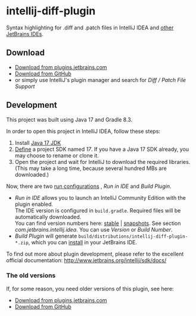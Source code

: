 <!--
This file has been changed by Nico Mexis under the terms of the Apache-2.0 license.
Original code is by Thomas Rosenau.
-->

# intellij-diff-plugin

Syntax highlighting for .diff and .patch files in IntelliJ IDEA
and [other JetBrains IDEs](https://www.jetbrains.com/products.html).

## Download

- [Download from plugins.jetbrains.com](https://plugins.jetbrains.com/plugin/18612-diff--patch-file-support)
- [Download from GitHub](https://github.com/ThexXTURBOXx/intellij-diff-plugin/releases)
- or simply use IntelliJ's plugin manager and search for *Diff / Patch File Support*

## Development

This project was built using Java 17 and Gradle 8.3.

In order to open this project in IntelliJ IDEA, follow these steps:

1. Install [Java 17 JDK](https://adoptium.net/de/)
1. [Define](https://www.jetbrains.com/help/idea/sdk.html#define-sdk) a project SDK named *17*. If you have a Java 17 SDK
   already, you may choose to rename or clone it.
1. Open the project and wait for IntelliJ to download the required libraries.  
   (This may take a long time, because several hundred MBs are downloaded.)

Now, there are
two [run configurations](https://www.jetbrains.com/help/idea/creating-and-editing-run-debug-configurations.html#e867c088)
, *Run in IDE* and *Build Plugin*.

* *Run in IDE* allows you to launch an IntelliJ Community Edition with the plugin enabled.  
  The IDE version is configured in `build.gradle`. Required files will be automatically downloaded.  
  You can find version numbers here: [stable](https://www.jetbrains.com/intellij-repository/releases)
  | [snapshots](https://www.jetbrains.com/intellij-repository/snapshots/). See section *com.jetbrains.intellij.idea*.
  You can use *Version* or *Build Number*.
* *Build Plugin* will generate `build/distributions/intellij-diff-plugin-*.zip`, which you
  can [install](https://www.jetbrains.com/help/idea/managing-plugins.html#c5e86b83) in your JetBrains IDE.

To find out more about plugin development, please refer to the excellent official documentation:
http://www.jetbrains.org/intellij/sdk/docs/

<!--### Troubleshooting

If you develop under Windows, and see the warning

```
WARNING: Could not open/create prefs root node Software\JavaSoft\Prefs
at root 0x80000002. Windows RegCreateKeyEx(...) returned error code 5.
```

then simply run the file [`fix-jdk-warning-in-windows.reg`](fix-jdk-warning-in-windows.reg), and confirm the dialogs.-->

### The old versions

If, for some reason, you need older versions of this plugin, see here:

- [Download from plugins.jetbrains.com](https://plugins.jetbrains.com/plugin/11957-diff--patch-file-support)
- [Download from GitHub](https://github.com/ThomasR/intellij-diff-plugin/releases)
